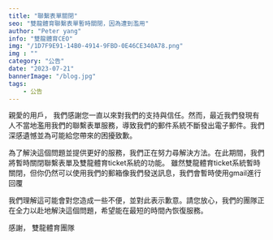 ```yaml
---
title: "聯繫表單關閉"
seo: "雙龍體育聯繫表單暫時關閉，因為遭到濫用"
author: "Peter yang"
info: "雙龍體育CEO"
img: "/1D7F9E91-14B0-4914-9FBD-0E46CE340A78.png"
img : ""
category: "公告"
date: "2023-07-21"
bannerImage: "/blog.jpg"
tags:
    - 公告
---
```

親愛的用戶，
我們感謝您一直以來對我們的支持與信任。然而，最近我們發現有人不當地濫用我們的聯繫表單服務，導致我們的郵件系統不斷發出電子郵件。我們深感遺憾並為可能給您帶來的困擾致歉。
  

為了解決這個問題並提供更好的服務，我們正在努力尋解決方法。在此期間，我們將暫時關閉聯繫表單及雙龍體育ticket系統的功能。
雖然雙龍體育ticket系統暫時關閉，但你仍然可以使用我們的郵箱像我們發送訊息，我們會暫時使用gmail進行回覆
  

我們理解這可能會對您造成一些不便，並對此表示歉意。請您放心，我們的團隊正在全力以赴地解決這個問題，希望能在最短的時間內恢復服務。

  
感謝，
雙龍體育團隊
